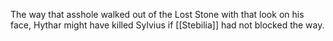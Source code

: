 The way that asshole walked out of the Lost Stone with that look on his face, Hythar might have killed Sylvius if [[Stebilia]] had not blocked the way.